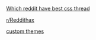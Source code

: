 [Which reddit have best css thread](https://www.reddit.com/r/reddithax/comments/r25g7/in_your_opinion_which_subreddits_have_the_best_css/)

[r/Reddithax](https://www.reddit.com/r/reddithax/)

[custom themes](https://www.reddit.com/r/csshelp/wiki/themes)

